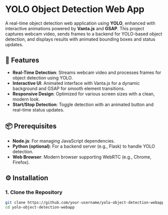 # YOLO Object Detection Web App

A real-time object detection web application using **YOLO**, enhanced with interactive animations powered by **Vanta.js** and **GSAP**. This project captures webcam video, sends frames to a backend for YOLO-based object detection, and displays results with animated bounding boxes and status updates.

## 🚀 Features
- **Real-Time Detection**: Streams webcam video and processes frames for object detection using YOLO.  
- **Interactive UI**: Animated interface with Vanta.js for a dynamic background and GSAP for smooth element transitions.  
- **Responsive Design**: Optimized for various screen sizes with a clean, modern look.  
- **Start/Stop Detection**: Toggle detection with an animated button and real-time status updates.  

## 📦 Prerequisites
- **Node.js**: For managing JavaScript dependencies.  
- **Python (optional)**: For a backend server (e.g., Flask) to handle YOLO detection.  
- **Web Browser**: Modern browser supporting WebRTC (e.g., Chrome, Firefox).  

## ⚙️ Installation
### 1. Clone the Repository
```bash
git clone https://github.com/your-username/yolo-object-detection-webapp.git
cd yolo-object-detection-webapp

